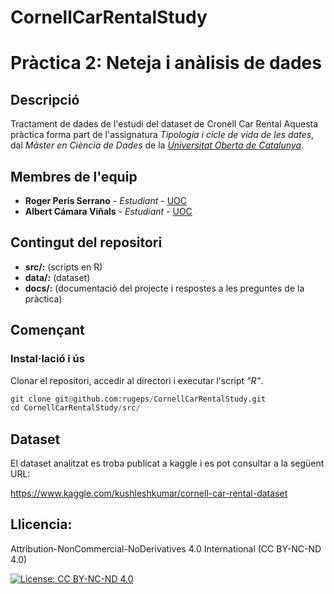 # CornellCarRentalStudy
# Pràctica 2: Neteja i anàlisis de dades

## Descripció
Tractament de dades de l'estudi del dataset de Cronell Car Rental
Aquesta pràctica forma part de l'assignatura _Tipología i cicle de vida de les dates_, dal *Màster en Ciència de Dades* de la *[Universitat Oberta de Catalunya](https://www.uoc.edu/)*.

## Membres de l'equip

* **Roger Peris Serrano** - *Estudiant* - [UOC](https://www.uoc.edu)
* **Albert Cámara Viñals** - *Estudiant* - [UOC](https://www.uoc.edu)

## Contingut del repositori

* **src/:** (scripts en R)
* **data/:** (dataset)
* **docs/:** (documentació del projecte i respostes a les preguntes de la pràctica)

## Començant

### Instal·lació i ús

Clonar el repositori, accedir al directori i executar l'script *"R"*.

```python
git clone git@github.com:rugeps/CornellCarRentalStudy.git
cd CornellCarRentalStudy/src/
```

## Dataset

El dataset analitzat es troba publicat a kaggle i es pot consultar a la següent URL:

https://www.kaggle.com/kushleshkumar/cornell-car-rental-dataset

## Llicencia: 

Attribution-NonCommercial-NoDerivatives 4.0 International (CC BY-NC-ND 4.0)

[![License: CC BY-NC-ND 4.0](https://img.shields.io/badge/License-CC%20BY--NC--ND%204.0-lightgrey.svg)](https://creativecommons.org/licenses/by-nc-nd/4.0/)
